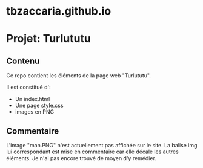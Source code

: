 # tbzaccaria.github.io
# Projet: Turlututu

## Contenu
Ce repo contient les éléments de la page web "Turlututu".

Il est constitué d':
* Un index.html
* Une page style.css
* images en PNG

## Commentaire
L'image "man.PNG" n'est actuellement pas affichée sur le site. La balise img lui correspondant est mise en commentaire car elle décale les autres éléments.
Je n'ai pas encore trouvé de moyen d'y remédier.
